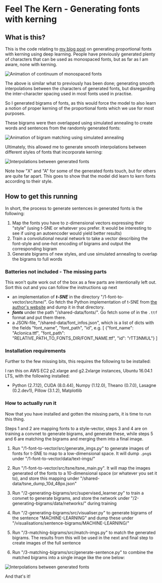 # Feel The Kern - Generating fonts with kerning

## What is this?
This is the code relating to [my blog post](https://patrickgadd.github.io/feel-the-kern/) on generating proportional fonts with kerning using deep learning.
People have previously generated plenty of characters that can be used as monospaced fonts, but as far as I am aware, none with kerning.

![Animation of continuum of monospaced fonts](https://raw.githubusercontent.com/patrickgadd/feel-the-kern/master/assets/monospaced.gif)

The above is similar what to previously has been done; generating smooth interpolations between the characters of generated fonts, but disregarding the inter-character spacing used in most fonts used in practise.

So I generated bigrams of fonts, as this would force the model to also learn a notion of proper kerning of the proportional fonts which we use for most purposes.

These bigrams were then overlapped using simulated annealing to create words and sentences from the randomly generated fonts:

![Animation of bigram matching using simulated annealing](https://raw.githubusercontent.com/patrickgadd/feel-the-kern/master/assets/matching-bigrams.gif?raw=true)

Ultimately, this allowed me to generate smooth interpolations between different styles of fonts that incorporate kerning:

![Interpolations between generated fonts](https://raw.githubusercontent.com/patrickgadd/feel-the-kern/master/assets/kerning-interpolation.jpg)

Note how "X" and "A" for some of the generated fonts touch, but for others are quite far apart.
This goes to show that the model did learn to kern fonts according to their style.

## How to get this running

In short, the process to generate sentences in generated fonts is the following:

1. Map the fonts you have to z-dimensional vectors expressing their "style" (using t-SNE or whatever you prefer. It would be interesting to see if using an autoencoder would yield better results)
2. Train a convolutional neural network to take a vector describing the font-style and one-hot encoding of bigrams and output the corresponding bigram
3. Generate bigrams of new styles, and use simulated annealing to overlap the bigrams to full words

### Batteries not included - The missing parts

This won't quite work out of the box as a few parts are intentionally left out. Sort this out and you can follow the instructions up next
- an implementation of _**t-SNE**_ in the directory "/1-font-to-vector/src/tsne/". Go fetch the Python implementation of t-SNE from [the author's website](https://lvdmaaten.github.io/tsne/) and dump it in that directory.
- _**fonts**_ under the path "/shared-data/fonts/". Go fetch some of in the ``.ttf`` format and put them there.
- a JSON-file, "/shared-data/font_infos.json", which is a list of dicts with the fields "font_name", "font_path", "id", e.g. [ {"font_name": "Aclonica.ttf", "font_path": "RELATIVE_PATH_TO_FONTS_DIR/FONT_NAME.ttf", "id": "rTT3NMUL"} ]

### Installation requirements

Further to the few missing bits, this requires the following to be installed:

I ran this on AWS EC2 p2.xlarge and g2.2xlarge instances, Ubuntu 16.04.1 LTS, with the following installed:
- Python (2.7.12), CUDA (8.0.44), Numpy (1.12.0), Theano (0.7.0), Lasagne (0.2.dev1), Pillow (3.1.2), Matplotlib


### How to actually run it

Now that you have installed and gotten the missing parts, it is time to run this thing.

Steps 1 and 2 are mapping fonts to a style-vector, steps 3 and 4 are on training a convnet to generate bigrams, and generate these,
 while steps 5 and 6 are matching the bigrams and merging them into a final image.

1. Run "/1-font-to-vector/src/generate_imgs.py" to generate images of fonts for t-SNE to map to a low-dimensional space. It will dump ``.png``s under "/1-font-to-vector/data/text-imgs/"
2. Run "/1-font-to-vector/src/tsne/tsne_main.py". It will map the images generated of the fonts to a 10-dimensional space (or whatever you set it to), and store this mapping under "/shared-data/tsne_dump_10d_48px.json"

3. Run "/2-generating-bigrams/src/supervised_learner.py" to train a convnet to generate bigrams, and store the network under "/2-generating-bigrams/data/networks/" during training
4. Run "/2-generating-bigrams/src/visualiser.py" to generate bigrams of the sentence "MACHINE-LEARNING" and dump these under "/visualisations/sentence-bigrams/MACHINE-LEARNING/"

5. Run "/3-matching-bigrams/src/match-imgs.py" to match the generated bigrams. The results from this will be used in the next and final step to create images of the full sentence
6. Run "/3-matching-bigrams/src/generate-sentence.py" to combine the matched bigrams into a single image like the one below:

![Interpolations between generated fonts](https://raw.githubusercontent.com/patrickgadd/feel-the-kern/master/assets/MACHINE-LEARNING-font-1.jpg)

And that's it!
